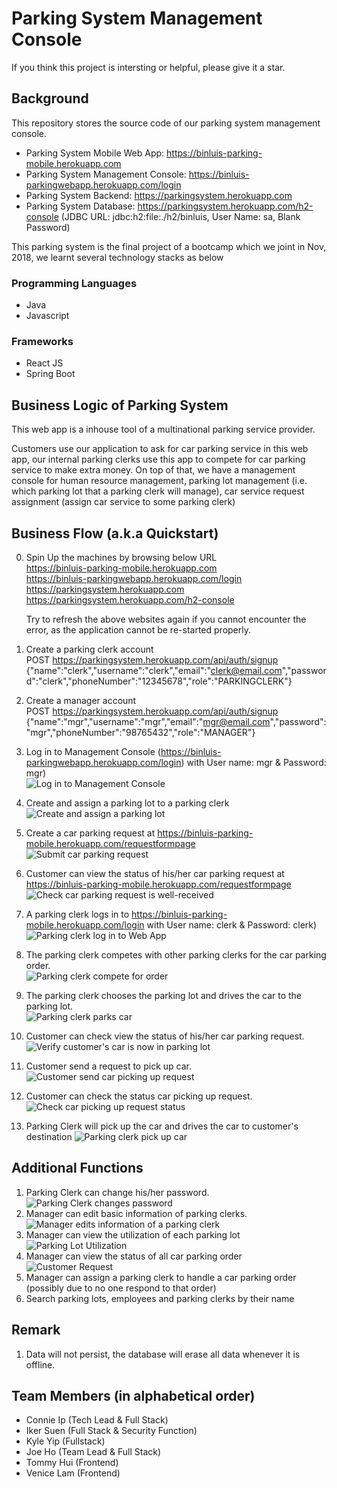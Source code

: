 # Parking System Management Console

If you think this project is intersting or helpful, please give it a star.
## Background
This repository stores the source code of our parking system management console.

- Parking System Mobile Web App: https://binluis-parking-mobile.herokuapp.com
- Parking System Management Console: https://binluis-parkingwebapp.herokuapp.com/login
- Parking System Backend: https://parkingsystem.herokuapp.com
- Parking System Database: https://parkingsystem.herokuapp.com/h2-console (JDBC URL: jdbc:h2:file:./h2/binluis, User Name: sa, Blank Password)

This parking system is the final project of a bootcamp which we joint in Nov, 2018, we learnt several technology stacks as below

### Programming Languages
- Java
- Javascript

### Frameworks
- React JS
- Spring Boot

## Business Logic of Parking System
This web app is a inhouse tool of a multinational parking service provider.

Customers use our application to ask for car parking service in this web app, our internal parking clerks use this app to compete for car parking service to make extra money. On top of that, we have a management console for human resource management, parking lot management (i.e. which parking lot that a parking clerk will manage), car service request assignment (assign car service to some parking clerk)

## Business Flow (a.k.a Quickstart)
0. Spin Up the machines by browsing below URL</br>
   https://binluis-parking-mobile.herokuapp.com<br/>
   https://binluis-parkingwebapp.herokuapp.com/login<br/>
   https://parkingsystem.herokuapp.com<br/>
   https://parkingsystem.herokuapp.com/h2-console<br/>
   
   Try to refresh the above websites again if you cannot encounter the error, as the application cannot be re-started properly.
1. Create a parking clerk account <br/>
   POST https://parkingsystem.herokuapp.com/api/auth/signup
   {"name":"clerk","username":"clerk","email":"clerk@email.com","password":"clerk","phoneNumber":"12345678","role":"PARKINGCLERK"}
2. Create a manager account<br/>
   POST https://parkingsystem.herokuapp.com/api/auth/signup
   {"name":"mgr","username":"mgr","email":"mgr@email.com","password":"mgr","phoneNumber":"98765432","role":"MANAGER"}
3. Log in to Management Console (https://binluis-parkingwebapp.herokuapp.com/login) with User name: mgr & Password: mgr) <br/>
![Log in to Management Console](https://github.com/BinLuIS/ParkingSystemManagementConsole/blob/master/media/ManagementLogin_edit.gif)
4. Create and assign a parking lot to a parking clerk<br/>
![Create and assign a parking lot](https://github.com/BinLuIS/ParkingSystemManagementConsole/blob/master/media/ManagementParkingLot_edit.gif)
5. Create a car parking request at https://binluis-parking-mobile.herokuapp.com/requestformpage<br/>
![Submit car parking request](https://github.com/BinLuIS/ParkingSystemManagementConsole/blob/master/media/BinLuSubmitParkingRequest_edit.gif)<br/>
6. Customer can view the status of his/her car parking request at https://binluis-parking-mobile.herokuapp.com/requestformpage<br/>
![Check car parking request is well-received](https://github.com/BinLuIS/ParkingSystemManagementConsole/blob/master/media/BinLuSearchCarToCheckRequestReceived_edit.gif)<br/>
7. A parking clerk logs in to https://binluis-parking-mobile.herokuapp.com/login with User name: clerk & Password: clerk)<br/>
![Parking clerk log in to Web App](https://github.com/BinLuIS/ParkingSystemManagementConsole/blob/master/media/BinLuLogin_edit.gif)
8. The parking clerk competes with other parking clerks for the car parking order.<br/>
![Parking clerk compete for order](https://github.com/BinLuIS/ParkingSystemManagementConsole/blob/master/media/BinLuAcceptOrder_edit.gif)
9. The parking clerk chooses the parking lot and drives the car to the parking lot.<br/>
![Parking clerk parks car](https://github.com/BinLuIS/ParkingSystemManagementConsole/blob/master/media/BinLuParkCar_edit.gif)
10. Customer can check view the status of his/her car parking request.<br/>
![Verify customer's car is now in parking lot](https://github.com/BinLuIS/ParkingSystemManagementConsole/blob/master/media/BinLuSearchCarToCheckCarIsNowInParkingLot_edit.gif)
11. Customer send a request to pick up car.<br/>
![Customer send car picking up request](https://github.com/BinLuIS/ParkingSystemManagementConsole/blob/master/media/BinLuMakeCarFetchingRequest_edit.gif)
12. Customer can check the status car picking up request.<br/>
![Check car picking up request status](https://github.com/BinLuIS/ParkingSystemManagementConsole/blob/master/media/BinLuSearchCarToCheckParkingClerkIsFetchingTheCar_edit.gif)
14. Parking Clerk will pick up the car and drives the car to customer's destination
![Parking clerk pick up car](https://github.com/BinLuIS/ParkingSystemManagementConsole/blob/master/media/BinLuClerkPickUpCar_edit.gif)

## Additional Functions
1. Parking Clerk can change his/her password.<br/>
![Parking Clerk changes password](https://github.com/BinLuIS/ParkingSystemManagementConsole/blob/master/media/BinLuClerkChangePassword_edit.gif)
2. Manager can edit basic information of parking clerks.<br/>
![Manager edits information of a parking clerk](https://github.com/BinLuIS/ParkingSystemManagementConsole/blob/master/media/ManagementEmployee_edit.gif)
3. Manager can view the utilization of each parking lot
![Parking Lot Utilization](https://github.com/BinLuIS/ParkingSystemManagementConsole/blob/master/media/ManagementParkingLotsUtilization.PNG)
4. Manager can view the status of all car parking order
![Customer Request](https://github.com/BinLuIS/ParkingSystemManagementConsole/blob/master/media/ManagementCustomerRequest.PNG)
5. Manager can assign a parking clerk to handle a car parking order (possibly due to no one respond to that order)
6. Search parking lots, employees and parking clerks by their name

## Remark
1. Data will not persist, the database will erase all data whenever it is offline.

## Team Members (in alphabetical order)
- Connie Ip (Tech Lead & Full Stack)
- Iker Suen (Full Stack & Security Function)
- Kyle Yip (Fullstack)
- Joe Ho (Team Lead & Full Stack)
- Tommy Hui (Frontend)
- Venice Lam (Frontend)
